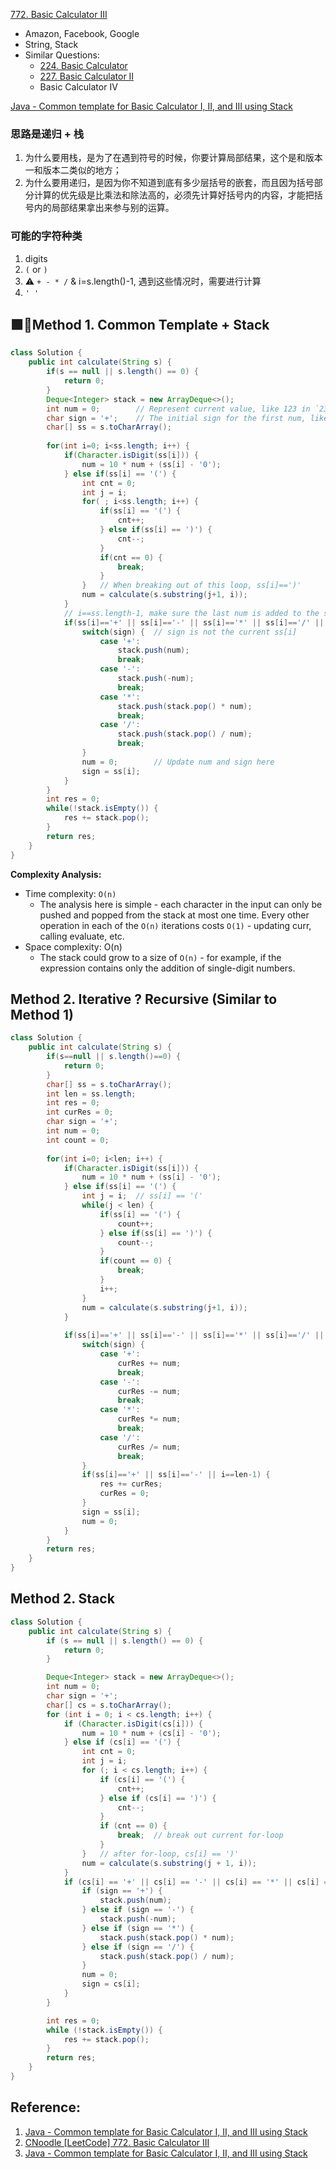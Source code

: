 [772. Basic Calculator III](https://leetcode.com/problems/basic-calculator-iii/)

* Amazon, Facebook, Google
* String, Stack
* Similar Questions:
    * [224. Basic Calculator](https://leetcode.com/problems/basic-calculator/)
    * [227. Basic Calculator II](https://leetcode.com/problems/basic-calculator-ii/)
    * Basic Calculator IV
    

[Java - Common template for Basic Calculator I, II, and III using Stack](https://leetcode.com/problems/basic-calculator-iii/discuss/344371/Java-Common-template-for-Basic-Calculator-I-II-and-III-using-Stack)


### 思路是递归 + 栈
1. 为什么要用栈，是为了在遇到符号的时候，你要计算局部结果，这个是和版本一和版本二类似的地方；
2. 为什么要用递归，是因为你不知道到底有多少层括号的嵌套，而且因为括号部分计算的优先级是比乘法和除法高的，必须先计算好括号内的内容，才能把括号内的局部结果拿出来参与别的运算。


### 可能的字符种类
1. digits
2. `(` or `)`
3. ⚠️ `+ - * /` & i=s.length()-1, 遇到这些情况时，需要进行计算
4. `' '`

## 🟩🌟Method 1. Common Template + Stack
```java
class Solution {
    public int calculate(String s) {
        if(s == null || s.length() == 0) {
            return 0;
        }
        Deque<Integer> stack = new ArrayDeque<>();
        int num = 0;        // Represent current value, like 123 in `234 + 123`
        char sign = '+';    // The initial sign for the first num, like `+` of 234
        char[] ss = s.toCharArray();
        
        for(int i=0; i<ss.length; i++) {
            if(Character.isDigit(ss[i])) {
                num = 10 * num + (ss[i] - '0');
            } else if(ss[i] == '(') {
                int cnt = 0;
                int j = i;
                for( ; i<ss.length; i++) {
                    if(ss[i] == '(') {
                        cnt++;
                    } else if(ss[i] == ')') {
                        cnt--;
                    }
                    if(cnt == 0) {
                        break;
                    }
                }   // When breaking out of this loop, ss[i]==')'
                num = calculate(s.substring(j+1, i));
            }
            // i==ss.length-1, make sure the last num is added to the stack
            if(ss[i]=='+' || ss[i]=='-' || ss[i]=='*' || ss[i]=='/' || i==ss.length-1) {
                switch(sign) {  // sign is not the current ss[i]
                    case '+':
                        stack.push(num);
                        break;
                    case '-':
                        stack.push(-num);
                        break;
                    case '*':
                        stack.push(stack.pop() * num);
                        break;
                    case '/':
                        stack.push(stack.pop() / num);
                        break;
                }
                num = 0;        // Update num and sign here
                sign = ss[i];
            }
        }
        int res = 0;
        while(!stack.isEmpty()) {
            res += stack.pop();
        }
        return res;
    }
}
```
**Complexity Analysis:**
* Time complexity: `O(n)`
  * The analysis here is simple - each character in the input can only be pushed and popped from the stack at most one time. Every other operation in each of the `O(n)` iterations costs `O(1)` - updating curr, calling evaluate, etc.
* Space complexity: O(n)
  * The stack could grow to a size of `O(n)` - for example, if the expression contains only the addition of single-digit numbers.
  

## Method 2. Iterative ? Recursive (Similar to Method 1)
```java
class Solution {
    public int calculate(String s) {
        if(s==null || s.length()==0) {
            return 0;
        }
        char[] ss = s.toCharArray();
        int len = ss.length;
        int res = 0;
        int curRes = 0;
        char sign = '+';
        int num = 0;
        int count = 0;
        
        for(int i=0; i<len; i++) {
            if(Character.isDigit(ss[i])) {
                num = 10 * num + (ss[i] - '0');
            } else if(ss[i] == '(') {
                int j = i;  // ss[i] == '('
                while(j < len) {
                    if(ss[i] == '(') {
                        count++;
                    } else if(ss[i] == ')') {
                        count--;
                    }
                    if(count == 0) {
                        break;
                    }
                    i++;
                }
                num = calculate(s.substring(j+1, i));
            }
            
            if(ss[i]=='+' || ss[i]=='-' || ss[i]=='*' || ss[i]=='/' || i==len-1) {
                switch(sign) {
                    case '+':
                        curRes += num;
                        break;
                    case '-':
                        curRes -= num;
                        break;
                    case '*':
                        curRes *= num;
                        break;
                    case '/':
                        curRes /= num;
                        break;
                }
                if(ss[i]=='+' || ss[i]=='-' || i==len-1) {
                    res += curRes;
                    curRes = 0;
                }
                sign = ss[i];
                num = 0;
            }
        }
        return res;
    }
}
```


## Method 2. Stack
```java
class Solution {
    public int calculate(String s) {
        if (s == null || s.length() == 0) {
            return 0;
        }

        Deque<Integer> stack = new ArrayDeque<>();
        int num = 0;
        char sign = '+';
        char[] cs = s.toCharArray();
        for (int i = 0; i < cs.length; i++) {
            if (Character.isDigit(cs[i])) {
                num = 10 * num + (cs[i] - '0');
            } else if (cs[i] == '(') {
                int cnt = 0;
                int j = i;
                for (; i < cs.length; i++) {
                    if (cs[i] == '(') {
                        cnt++;
                    } else if (cs[i] == ')') {
                        cnt--;
                    }
                    if (cnt == 0) {
                        break;  // break out current for-loop
                    }
                }   // after for-loop, cs[i] == ')'
                num = calculate(s.substring(j + 1, i));
            }
            if (cs[i] == '+' || cs[i] == '-' || cs[i] == '*' || cs[i] == '/' || i == cs.length - 1) {
                if (sign == '+') {
                    stack.push(num);
                } else if (sign == '-') {
                    stack.push(-num);
                } else if (sign == '*') {
                    stack.push(stack.pop() * num);
                } else if (sign == '/') {
                    stack.push(stack.pop() / num);
                }
                num = 0;
                sign = cs[i];
            }
        }

        int res = 0;
        while (!stack.isEmpty()) {
            res += stack.pop();
        }
        return res;
    }
}
```

## Reference:
1. [Java - Common template for Basic Calculator I, II, and III using Stack](https://leetcode.com/problems/basic-calculator-iii/discuss/344371/Java-Common-template-for-Basic-Calculator-I-II-and-III-using-Stack)
2. [CNoodle [LeetCode] 772. Basic Calculator III](https://www.cnblogs.com/cnoodle/p/14040192.html)
3. [Java - Common template for Basic Calculator I, II, and III using Stack](https://leetcode.com/problems/basic-calculator-iii/discuss/344371/Java-Common-template-for-Basic-Calculator-I-II-and-III-using-Stack)
